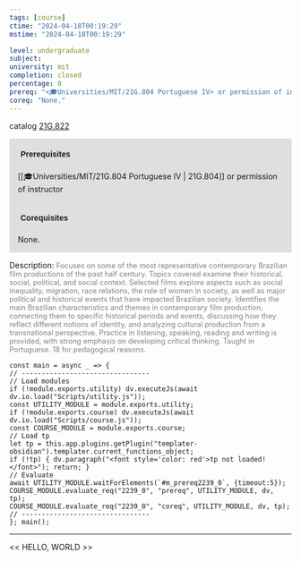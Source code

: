 ```yaml
---
tags: [course]
ctime: "2024-04-18T00:19:29"
mstime: "2024-04-18T00:19:29"

level: undergraduate
subject: 
university: mit
completion: closed
percentage: 0
prereq: "<🎓Universities/MIT/21G.804 Portuguese IV> or permission of instructor"
coreq: "None."
---
```


catalog [21G.822](http://student.mit.edu/catalog/m21Gh.html#21G.822)

<span style="display: block; padding: 15px; background-color: rgb(100, 100, 100, 0.2);"><font id="m_prereq2239_0" style="display: block; font-family: Arial, sans-serif; font-weight: bold; padding: 5px">Prerequisites</font><br><span id="prereq2239_0">[[🎓Universities/MIT/21G.804 Portuguese IV | 21G.804]] or permission of instructor</span></span>
<span style="display: block; padding: 15px; background-color: rgb(100, 100, 100, 0.2);"><font id="m_coreq2239_0" style="display: block; font-family: Arial, sans-serif; font-weight: bold; padding: 5px">Corequisites</font><br><span id="coreq2239_0">None.</span></span>

<font style="">Description:</font>
<font style="color: grey; font-size: 0.8rem;">Focuses on some of the most representative contemporary Brazilian film productions of the past half century. Topics covered examine their historical, social, political, and social context. Selected films explore aspects such as social inequality, migration, race relations, the role of women in society, as well as major political and historical events that have impacted Brazilian society. Identifies the main Brazilian characteristics and themes in contemporary film production, connecting them to specific historical periods and events, discussing how they reflect different notions of identity, and analyzing cultural production from a transnational perspective. Practice in listening, speaking, reading and writing is provided, with strong emphasis on developing critical thinking. Taught in Portuguese. 18 for pedagogical reasons.</font>

```dataviewjs
const main = async _ => {
// --------------------------------
// Load modules
if (!module.exports.utility) dv.executeJs(await dv.io.load("Scripts/utility.js"));
const UTILITY_MODULE = module.exports.utility;
if (!module.exports.course) dv.executeJs(await dv.io.load("Scripts/course.js"));
const COURSE_MODULE = module.exports.course;
// Load tp
let tp = this.app.plugins.getPlugin("templater-obsidian").templater.current_functions_object;
if (!tp) { dv.paragraph("<font style='color: red'>tp not loaded!</font>"); return; }
// Evaluate
await UTILITY_MODULE.waitForElements(`#m_prereq2239_0`, {timeout:5});
COURSE_MODULE.evaluate_req("2239_0", "prereq", UTILITY_MODULE, dv, tp);
COURSE_MODULE.evaluate_req("2239_0", "coreq", UTILITY_MODULE, dv, tp);
// --------------------------------
}; main();
```

---

<< HELLO, WORLD >>
